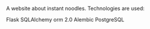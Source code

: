 A website about instant noodles.
Technologies are used:

Flask
SQLAlchemy orm 2.0
Alembic
PostgreSQL
